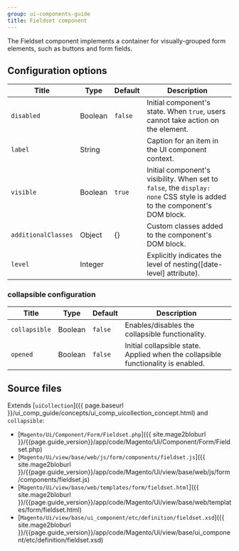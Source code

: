 ```yaml
---
group: ui-components-guide
title: Fieldset component
---
```


The Fieldset component implements a container for visually-grouped form elements, such as buttons and form fields.

## Configuration options

| Title               | Type    | Default | Description                                                                                                               |
| ------------------- | ------- | ------- | ------------------------------------------------------------------------------------------------------------------------- |
| `disabled`          | Boolean | `false` | Initial component's state. When `true`, users cannot take action on the element.                                          |
| `label`             | String  |         | Caption for an item in the UI component context.                                                                          |
| `visible`           | Boolean | `true`  | Initial component's visibility. When set to `false`, the `display: none` CSS style is added to the component's DOM block. |
| `additionalClasses` | Object  | {}      | Custom classes added to the component's DOM block.                                                                        |
| `level`             | Integer |         | Explicitly indicates the level of nesting([date-level] attribute).                                                        |


### collapsible configuration

| Title         | Type    | Default | Description                                                                       |
| ------------- | ------- | ------- | --------------------------------------------------------------------------------- |
| `collapsible` | Boolean | `false` | Enables/disables the collapsible functionality.                                   |
| `opened`      | Boolean | `false` | Initial collapsible state. Applied when the collapsible functionality is enabled. |


## Source files

Extends [`uiCollection`]({{ page.baseurl }}/ui_comp_guide/concepts/ui_comp_uicollection_concept.html) and `collapsible`:

- [`Magento/Ui/Component/Form/Fieldset.php`]({{ site.mage2bloburl }}/{{page.guide_version}}/app/code/Magento/Ui/Component/Form/Fieldset.php)
- [`Magento/Ui/view/base/web/js/form/components/fieldset.js`]({{ site.mage2bloburl }}/{{page.guide_version}}/app/code/Magento/Ui/view/base/web/js/form/components/fieldset.js)
- [`Magento/Ui/view/base/web/templates/form/fieldset.html`]({{ site.mage2bloburl }}/{{page.guide_version}}/app/code/Magento/Ui/view/base/web/templates/form/fieldset.html) 
- [`Magento/Ui/view/base/ui_component/etc/definition/fieldset.xsd`]({{ site.mage2bloburl }}/{{page.guide_version}}/app/code/Magento/Ui/view/base/ui_component/etc/definition/fieldset.xsd)

